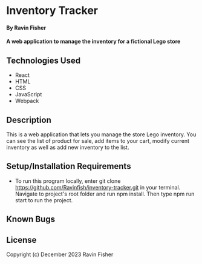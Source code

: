 #  Inventory Tracker

#### By Ravin Fisher

#### A web application to manage the inventory for a fictional Lego store

## Technologies Used

* React
* HTML
* CSS
* JavaScript
* Webpack

## Description

This is a web application that lets you manage the store Lego inventory. You can see the list of product for sale, add items to your cart, modify current inventory as well as add new inventory to the list. 

## Setup/Installation Requirements

* To run this program locally, enter git clone https://github.com/Ravinfish/inventory-tracker.git in your terminal. Navigate to project's root folder and run npm install. Then type npm run start to run the project.

## Known Bugs

## License

Copyright (c) December 2023 Ravin Fisher